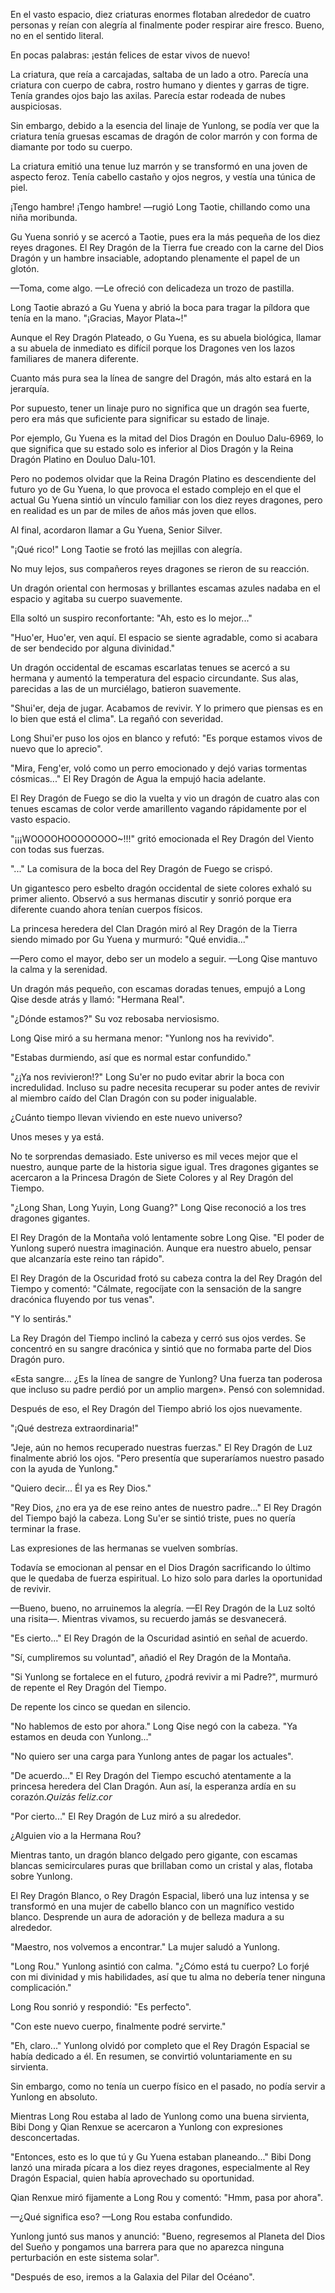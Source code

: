 
En el vasto espacio, diez criaturas enormes flotaban alrededor de cuatro personas y reían con alegría al finalmente poder respirar aire fresco. Bueno, no en el sentido literal.

En pocas palabras: ¡están felices de estar vivos de nuevo!

La criatura, que reía a carcajadas, saltaba de un lado a otro. Parecía una criatura con cuerpo de cabra, rostro humano y dientes y garras de tigre. Tenía grandes ojos bajo las axilas. Parecía estar rodeada de nubes auspiciosas.

Sin embargo, debido a la esencia del linaje de Yunlong, se podía ver que la criatura tenía gruesas escamas de dragón de color marrón y con forma de diamante por todo su cuerpo.

La criatura emitió una tenue luz marrón y se transformó en una joven de aspecto feroz. Tenía cabello castaño y ojos negros, y vestía una túnica de piel.

¡Tengo hambre! ¡Tengo hambre! —rugió Long Taotie, chillando como una niña moribunda.

Gu Yuena sonrió y se acercó a Taotie, pues era la más pequeña de los diez reyes dragones. El Rey Dragón de la Tierra fue creado con la carne del Dios Dragón y un hambre insaciable, adoptando plenamente el papel de un glotón.

—Toma, come algo. —Le ofreció con delicadeza un trozo de pastilla.

Long Taotie abrazó a Gu Yuena y abrió la boca para tragar la píldora que tenía en la mano. "¡Gracias, Mayor Plata~!"

Aunque el Rey Dragón Plateado, o Gu Yuena, es su abuela biológica, llamar a su abuela de inmediato es difícil porque los Dragones ven los lazos familiares de manera diferente.

Cuanto más pura sea la línea de sangre del Dragón, más alto estará en la jerarquía.

Por supuesto, tener un linaje puro no significa que un dragón sea fuerte, pero era más que suficiente para significar su estado de linaje.

Por ejemplo, Gu Yuena es la mitad del Dios Dragón en Douluo Dalu-6969, lo que significa que su estado solo es inferior al Dios Dragón y la Reina Dragón Platino en Douluo Dalu-101.

Pero no podemos olvidar que la Reina Dragón Platino es descendiente del futuro yo de Gu Yuena, lo que provoca el estado complejo en el que el actual Gu Yuena sintió un vínculo familiar con los diez reyes dragones, pero en realidad es un par de miles de años más joven que ellos.

Al final, acordaron llamar a Gu Yuena, Senior Silver.

"¡Qué rico!" Long Taotie se frotó las mejillas con alegría.

No muy lejos, sus compañeros reyes dragones se rieron de su reacción.

Un dragón oriental con hermosas y brillantes escamas azules nadaba en el espacio y agitaba su cuerpo suavemente.

Ella soltó un suspiro reconfortante: "Ah, esto es lo mejor..."

"Huo'er, Huo'er, ven aquí. El espacio se siente agradable, como si acabara de ser bendecido por alguna divinidad."

Un dragón occidental de escamas escarlatas tenues se acercó a su hermana y aumentó la temperatura del espacio circundante. Sus alas, parecidas a las de un murciélago, batieron suavemente.

"Shui'er, deja de jugar. Acabamos de revivir. Y lo primero que piensas es en lo bien que está el clima". La regañó con severidad.

Long Shui'er puso los ojos en blanco y refutó: "Es porque estamos vivos de nuevo que lo aprecio".

"Mira, Feng'er, voló como un perro emocionado y dejó varias tormentas cósmicas..." El Rey Dragón de Agua la empujó hacia adelante.

El Rey Dragón de Fuego se dio la vuelta y vio un dragón de cuatro alas con tenues escamas de color verde amarillento vagando rápidamente por el vasto espacio.

"¡¡¡WOOOOHOOOOOOOO~!!!" gritó emocionada el Rey Dragón del Viento con todas sus fuerzas.

"..." La comisura de la boca del Rey Dragón de Fuego se crispó.

Un gigantesco pero esbelto dragón occidental de siete colores exhaló su primer aliento. Observó a sus hermanas discutir y sonrió porque era diferente cuando ahora tenían cuerpos físicos.

La princesa heredera del Clan Dragón miró al Rey Dragón de la Tierra siendo mimado por Gu Yuena y murmuró: "Qué envidia..."

—Pero como el mayor, debo ser un modelo a seguir. —Long Qise mantuvo la calma y la serenidad.

Un dragón más pequeño, con escamas doradas tenues, empujó a Long Qise desde atrás y llamó: "Hermana Real".

"¿Dónde estamos?" Su voz rebosaba nerviosismo.

Long Qise miró a su hermana menor: "Yunlong nos ha revivido".

"Estabas durmiendo, así que es normal estar confundido."

"¿¡Ya nos revivieron!?" Long Su'er no pudo evitar abrir la boca con incredulidad. Incluso su padre necesita recuperar su poder antes de revivir al miembro caído del Clan Dragón con su poder inigualable.

¿Cuánto tiempo llevan viviendo en este nuevo universo?

Unos meses y ya está.

No te sorprendas demasiado. Este universo es mil veces mejor que el nuestro, aunque parte de la historia sigue igual. Tres dragones gigantes se acercaron a la Princesa Dragón de Siete Colores y al Rey Dragón del Tiempo.

"¿Long Shan, Long Yuyin, Long Guang?" Long Qise reconoció a los tres dragones gigantes.

El Rey Dragón de la Montaña voló lentamente sobre Long Qise. "El poder de Yunlong superó nuestra imaginación. Aunque era nuestro abuelo, pensar que alcanzaría este reino tan rápido".

El Rey Dragón de la Oscuridad frotó su cabeza contra la del Rey Dragón del Tiempo y comentó: "Cálmate, regocíjate con la sensación de la sangre dracónica fluyendo por tus venas".

"Y lo sentirás."

La Rey Dragón del Tiempo inclinó la cabeza y cerró sus ojos verdes. Se concentró en su sangre dracónica y sintió que no formaba parte del Dios Dragón puro.

«Esta sangre... ¿Es la línea de sangre de Yunlong? Una fuerza tan poderosa que incluso su padre perdió por un amplio margen». Pensó con solemnidad.

Después de eso, el Rey Dragón del Tiempo abrió los ojos nuevamente.

"¡Qué destreza extraordinaria!"

"Jeje, aún no hemos recuperado nuestras fuerzas." El Rey Dragón de Luz finalmente abrió los ojos. "Pero presentía que superaríamos nuestro pasado con la ayuda de Yunlong."

"Quiero decir... Él ya es Rey Dios."

"Rey Dios, ¿no era ya de ese reino antes de nuestro padre..." El Rey Dragón del Tiempo bajó la cabeza. Long Su'er se sintió triste, pues no quería terminar la frase.

Las expresiones de las hermanas se vuelven sombrías.

Todavía se emocionan al pensar en el Dios Dragón sacrificando lo último que le quedaba de fuerza espiritual. Lo hizo solo para darles la oportunidad de revivir.

—Bueno, bueno, no arruinemos la alegría. —El Rey Dragón de la Luz soltó una risita—. Mientras vivamos, su recuerdo jamás se desvanecerá.

"Es cierto..." El Rey Dragón de la Oscuridad asintió en señal de acuerdo.

"Sí, cumpliremos su voluntad", añadió el Rey Dragón de la Montaña.

"Si Yunlong se fortalece en el futuro, ¿podrá revivir a mi Padre?", murmuró de repente el Rey Dragón del Tiempo.

De repente los cinco se quedan en silencio.

"No hablemos de esto por ahora." Long Qise negó con la cabeza. "Ya estamos en deuda con Yunlong..."

"No quiero ser una carga para Yunlong antes de pagar los actuales".

"De acuerdo..." El Rey Dragón del Tiempo escuchó atentamente a la princesa heredera del Clan Dragón. Aun así, la esperanza ardía en su corazón.𝘘𝘶𝘪𝘻á𝘴 𝘧𝘦𝘭𝘪𝘻.𝘤𝘰𝘳

"Por cierto..." El Rey Dragón de Luz miró a su alrededor.

¿Alguien vio a la Hermana Rou?

Mientras tanto, un dragón blanco delgado pero gigante, con escamas blancas semicirculares puras que brillaban como un cristal y alas, flotaba sobre Yunlong.

El Rey Dragón Blanco, o Rey Dragón Espacial, liberó una luz intensa y se transformó en una mujer de cabello blanco con un magnífico vestido blanco. Desprende un aura de adoración y de belleza madura a su alrededor.

"Maestro, nos volvemos a encontrar." La mujer saludó a Yunlong.

"Long Rou." Yunlong asintió con calma. "¿Cómo está tu cuerpo? Lo forjé con mi divinidad y mis habilidades, así que tu alma no debería tener ninguna complicación."

Long Rou sonrió y respondió: "Es perfecto".

"Con este nuevo cuerpo, finalmente podré servirte."

"Eh, claro..." Yunlong olvidó por completo que el Rey Dragón Espacial se había dedicado a él. En resumen, se convirtió voluntariamente en su sirvienta.

Sin embargo, como no tenía un cuerpo físico en el pasado, no podía servir a Yunlong en absoluto.

Mientras Long Rou estaba al lado de Yunlong como una buena sirvienta, Bibi Dong y Qian Renxue se acercaron a Yunlong con expresiones desconcertadas.

"Entonces, esto es lo que tú y Gu Yuena estaban planeando..." Bibi Dong lanzó una mirada pícara a los diez reyes dragones, especialmente al Rey Dragón Espacial, quien había aprovechado su oportunidad.

Qian Renxue miró fijamente a Long Rou y comentó: "Hmm, pasa por ahora".

—¿Qué significa eso? —Long Rou estaba confundido.

Yunlong juntó sus manos y anunció: "Bueno, regresemos al Planeta del Dios del Sueño y pongamos una barrera para que no aparezca ninguna perturbación en este sistema solar".

"Después de eso, iremos a la Galaxia del Pilar del Océano".